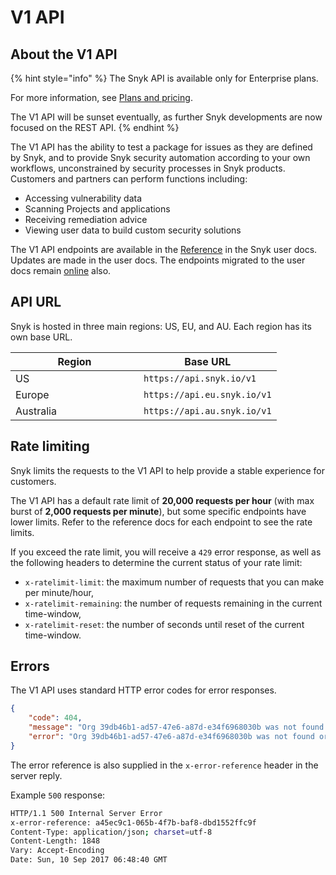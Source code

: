 # V1 API

## About the V1 API

{% hint style="info" %}
The Snyk API is available only for Enterprise plans.&#x20;

For more information, see [Plans and pricing](https://snyk.io/plans).

The V1 API will be sunset eventually, as further Snyk developments are now focused on the REST API.
{% endhint %}

The V1 API has the ability to test a package for issues as they are defined by Snyk, and to provide Snyk security automation according to your own workflows, unconstrained by security processes in Snyk products. Customers and partners can perform functions including:

* Accessing vulnerability data
* Scanning Projects and applications
* Receiving remediation advice
* Viewing user data to build custom security solutions

The V1 API endpoints are available in the [Reference](reference/) in the Snyk user docs. Updates are made in the user docs. The endpoints migrated to the user docs remain [online](https://snyk.docs.apiary.io) also.

## API URL&#x20;

Snyk is hosted in three main regions: US, EU, and AU. Each region has its own base URL.

<table><thead><tr><th width="189">Region</th><th>Base URL</th></tr></thead><tbody><tr><td>US</td><td><code>https://api.snyk.io/v1</code></td></tr><tr><td>Europe</td><td><code>https://api.eu.snyk.io/v1</code></td></tr><tr><td>Australia</td><td><code>https://api.au.snyk.io/v1</code></td></tr></tbody></table>

## Rate limiting

Snyk limits the requests to the V1 API to help provide a stable experience for customers.

The V1 API has a default rate limit of **20,000 requests per hour** (with max burst of **2,000 requests per minute**), but some specific endpoints have lower limits. Refer to the reference docs for each endpoint to see the rate limits.

If you exceed the rate limit, you will receive a `429` error response, as well as the following headers to determine the current status of your rate limit:
- `x-ratelimit-limit`: the maximum number of requests that you can make per minute/hour,
- `x-ratelimit-remaining`: the number of requests remaining in the current time-window,
- `x-ratelimit-reset`: the number of seconds until reset of the current time-window.

## Errors

The V1 API uses standard HTTP error codes for error responses.&#x20;

```json
{
    "code": 404,
    "message": "Org 39db46b1-ad57-47e6-a87d-e34f6968030b was not found or you may not have the correct permissions to access the org.",
    "error": "Org 39db46b1-ad57-47e6-a87d-e34f6968030b was not found or you may not have the correct permissions to access the org."
}
```

The error reference is also supplied in the `x-error-reference` header in the server reply.

Example `500` response:

```sh
HTTP/1.1 500 Internal Server Error
x-error-reference: a45ec9c1-065b-4f7b-baf8-dbd1552ffc9f
Content-Type: application/json; charset=utf-8
Content-Length: 1848
Vary: Accept-Encoding
Date: Sun, 10 Sep 2017 06:48:40 GMT
```
